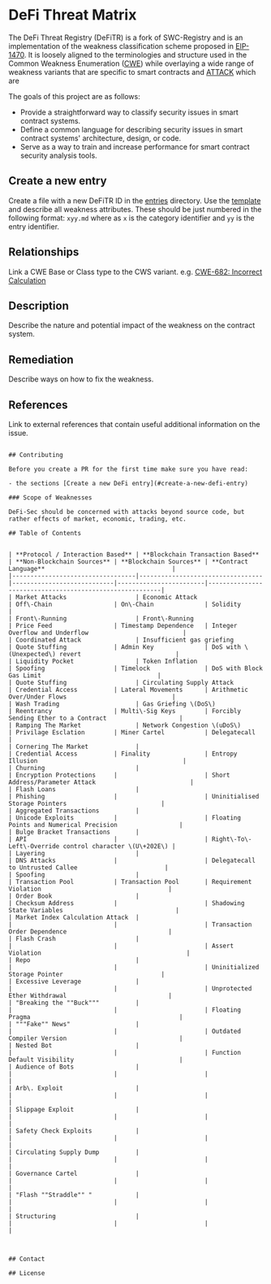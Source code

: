 # DeFi Threat Matrix

The DeFi Threat Registry (DeFiTR) is a fork of SWC-Registry and is an
implementation of the weakness classification scheme proposed in
[EIP-1470](https://github.com/ethereum/EIPs/issues/1469). It is loosely aligned
to the terminologies and structure used in the Common Weakness Enumeration
([CWE](https://cwe.mitre.org)) while overlaying a wide range of weakness
variants that are specific to smart contracts and
[ATTACK](https://attack.mitre.org) which are

The goals of this project are as follows:

- Provide a straightforward way to classify security issues in smart contract
  systems.
- Define a common language for describing security issues in smart contract
  systems' architecture, design, or code.
- Serve as a way to train and increase performance for smart contract security
  analysis tools.

## Create a new entry

Create a file with a new DeFiTR ID in the [entries](./entries) directory. Use
the [template](./entries/template.md) and describe all weakness attributes.
These should be just numbered in the following format: `xyy.md` where as `x` is
the category identifier and `yy` is the entry identifier.

## Relationships

Link a CWE Base or Class type to the CWS variant. e.g.
[CWE-682: Incorrect Calculation](https://cwe.mitre.org/data/definitions/682.html)

## Description

Describe the nature and potential impact of the weakness on the contract system.

## Remediation

Describe ways on how to fix the weakness.

## References

Link to external references that contain useful additional information on the
issue.

```

## Contributing

Before you create a PR for the first time make sure you have read:

- the sections [Create a new DeFi entry](#create-a-new-defi-entry)

### Scope of Weaknesses

DeFi-Sec should be concerned with attacks beyond source code, but rather effects of market, economic, trading, etc.

## Table of Contents


| **Protocol / Interaction Based** | **Blockchain Transaction Based** | **Non-Blockchain Sources** | **Blockchain Sources** | **Contract Language**                                   |
|----------------------------------|----------------------------------|----------------------------|------------------------|---------------------------------------------------------|
| Market Attacks                   | Economic Attack                  | Off\-Chain                 | On\-Chain              | Solidity                                                |
| Front\-Running                   | Front\-Running                   | Price Feed                 | Timestamp Dependence   | Integer Overflow and Underflow                          |
| Coordinated Attack               | Insufficient gas griefing        | Quote Stuffing             | Admin Key              | DoS with \(Unexpected\) revert                          |
| Liquidity Pocket                 | Token Inflation                  | Spoofing                   | Timelock               | DoS with Block Gas Limit                                |
| Quote Stuffing                   | Circulating Supply Attack        | Credential Access          | Lateral Movements      | Arithmetic Over/Under Flows                             |
| Wash Trading                     | Gas Griefing \(DoS\)             | Reentrancy                 | Multi\-Sig Keys        | Forcibly Sending Ether to a Contract                    |
| Ramping The Market               | Network Congestion \(uDoS\)      | Privilage Esclation        | Miner Cartel           | Delegatecall                                            |
| Cornering The Market             |                                  | Credential Access          | Finality               | Entropy Illusion                                        |
| Churning                         |                                  | Encryption Protections     |                        | Short Address/Parameter Attack                          |
| Flash Loans                      |                                  | Phishing                   |                        | Uninitialised Storage Pointers                          |
| Aggregated Transactions          |                                  | Unicode Exploits           |                        | Floating Points and Numerical Precision                 |
| Bulge Bracket Transactions       |                                  | API                        |                        | Right\-To\-Left\-Override control character \(U\+202E\) |
| Layering                         |                                  | DNS Attacks                |                        | Delegatecall to Untrusted Callee                        |
| Spoofing                         |                                  | Transaction Pool           | Transaction Pool       | Requirement Violation                                   |
| Order Book                       |                                  | Checksum Address           |                        | Shadowing State Variables                               |
| Market Index Calculation Attack  |                                  |                            |                        | Transaction Order Dependence                            |
| Flash Crash                      |                                  |                            |                        | Assert Violation                                        |
| Repo                             |                                  |                            |                        | Uninitialized Storage Pointer                           |
| Excessive Leverage               |                                  |                            |                        | Unprotected Ether Withdrawal                            |
| "Breaking the ""Buck"""          |                                  |                            |                        | Floating Pragma                                         |
| """Fake"" News"                  |                                  |                            |                        | Outdated Compiler Version                               |
| Nested Bot                       |                                  |                            |                        | Function Default Visibility                             |
| Audience of Bots                 |                                  |                            |                        |                                                         |
| Arb\. Exploit                    |                                  |                            |                        |                                                         |
| Slippage Exploit                 |                                  |                            |                        |                                                         |
| Safety Check Exploits            |                                  |                            |                        |                                                         |
| Circulating Supply Dump          |                                  |                            |                        |                                                         |
| Governance Cartel                |                                  |                            |                        |                                                         |
| "Flash ""Straddle"" "            |                                  |                            |                        |                                                         |
| Structuring                      |                                  |                            |                        |                                                         |



## Contact

## License
```
